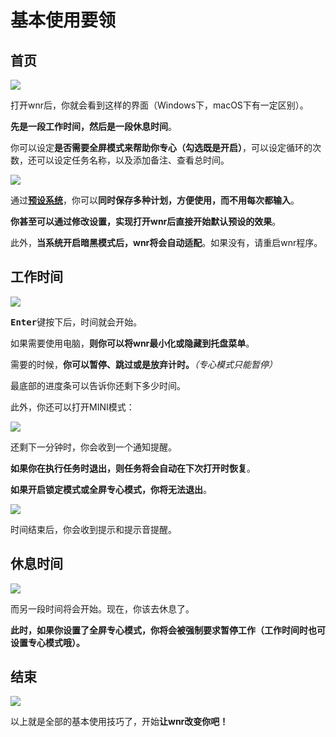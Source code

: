 # 基本使用要领

## 首页

<img src="https://i.loli.net/2020/07/05/xViyCBsPJzdfE8h.png"/>

打开wnr后，你就会看到这样的界面（Windows下，macOS下有一定区别）。

**先是一段工作时间，然后是一段休息时间**。

你可以设定**是否需要全屏模式来帮助你专心（勾选既是开启）**，可以设定循环的次数，还可以设定任务名称，以及添加备注、查看总时间。

<img src="https://i.loli.net/2020/07/05/shGVtKMFzB1JRQ2.png"/><br />

通过[**预设系统**](./../settings/2-predefined-tasks-settings.md)，你可以**同时保存多种计划，方便使用，而不用每次都输入**。

**你甚至可以通过修改设置，实现打开wnr后直接开始默认预设的效果**。

此外，**当系统开启暗黑模式后，wnr将会自动适配**。如果没有，请重启wnr程序。

## 工作时间

<img src="https://i.loli.net/2020/07/05/ojTmPqMF4GZp6AS.png"/><br />

<b><kbd>Enter</kbd></b>键按下后，时间就会开始。

如果需要使用电脑，**则你可以将wnr最小化或隐藏到托盘菜单**。

需要的时候，**你可以暂停、跳过或是放弃计时。***（专心模式只能暂停）*

最底部的进度条可以告诉你还剩下多少时间。

此外，你还可以打开MINI模式：

<img src="https://i.loli.net/2020/07/05/wmjsbcg2IQiUa76.png"/><br />

还剩下一分钟时，你会收到一个通知提醒。

**如果你在执行任务时退出，则任务将会自动在下次打开时恢复**。

**如果开启锁定模式或全屏专心模式，你将无法退出**。

<img src="https://i.loli.net/2020/07/05/ShNKZ2rCwgLxnuR.png"/><br />

时间结束后，你会收到提示和提示音提醒。

## 休息时间

<img src="https://i.loli.net/2020/07/05/oZf2Wsxq4MSEcnm.png"/><br />

而另一段时间将会开始。现在，你该去休息了。

**此时，如果你设置了全屏专心模式，你将会被强制要求暂停工作（工作时间时也可设置专心模式哦）。**

## 结束

<img src="https://i.loli.net/2020/07/05/718wmahuRD3f4sC.png"/><br />

以上就是全部的基本使用技巧了，开始**让wnr改变你吧！**
